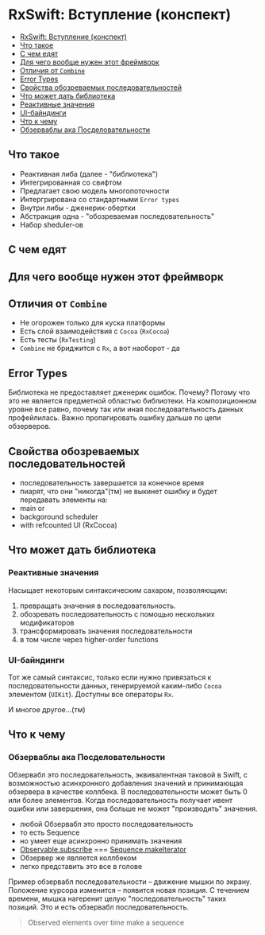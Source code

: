 # RxSwift: Вступление (конспект)

- [RxSwift: Вступление (конспект)](#rxswift-вступление-конспект)
- [Что такое](#что-такое)
- [С чем едят](#с-чем-едят)
- [Для чего вообще нужен этот фреймворк](#для-чего-вообще-нужен-этот-фреймворк)
- [Отличия от `Combine`](#отличия-от-combine)
- [Error Types](#error-types)
- [Свойства обозреваемых последовательностей](#свойства-обозреваемых-последовательностей)
- [Что может дать библиотека](#что-может-дать-библиотека)
- [Реактивные значения](#реактивные-значения)
- [UI-байндинги](#ui-байндинги)
- [Что к чему](#что-к-чему)
- [Обзерваблы ака Посделовательности](#обзерваблы-ака-посделовательности)

## Что такое

- Реактивная либа (далее - "библиотека")
- Интегрированная со свифтом
- Предлагает свою модель многопоточности
- Интергрирована со стандартными `Error types`
- Внутри либы - дженерик-обертки
- Абстракция одна - "обозреваемая последовательность"
- Набор sheduler-ов

## С чем едят

## Для чего вообще нужен этот фреймворк

## Отличия от `Combine`

- Не огорожен только для куска платформы
- Есть слой взаимодействия с `Cocoa` (`RxCocoa`)
- Есть тесты (`RxTesting`)
- `Combine` не бриджится с `Rx`, а вот наоборот - да

## Error Types

Библиотека не предоставляет дженерик ошибок. Почему? Потому что это не является предметной областью 
библиотеки. На композиционном уровне все равно, почему так или иная последовательность данных 
профейлилась. Важно пропагировать ошибку дальше по цепи обзерверов.

## Свойства обозреваемых последовательностей

- последовательность завершается за конечное время
- пиарят, что они "никогда"(тм) не выкинет ошибку и будет передавать элементы на:
- main or
- backgoround scheduler
- with refcounted UI (RxCocoa)

## Что может дать библиотека

### Реактивные значения

Насыщает некоторым синтаксическим сахаром, позволяющим:

1. превращать значения в последовательность.
2. обозревать последовательность с помощью нескольких модификаторов
3. трансформировать значения последовательности
1. в том числе через higher-order functions

### UI-байндинги

Тот же самый синтаксис, только если нужно привязаться к последовательности данных, генерируемой
каким-либо `Cocoa` элементом (`UIKit`).
Доступны все операторы `Rx`.

И многое другое…(тм)

## Что к чему

### Обзерваблы ака Посделовательности

Обзервабл это последовательность, эквивалентная таковой в Swift, с возможностью асинхронного 
добавления значений и принимающая обзервера в качестве коллбека. 
В последовательности может быть 0 или более элементов. Когда последовательность получает ивент 
ошибки или завершения, она больше не может "производить" значения.

- любой Обзервабл это просто последовательность
- то есть Sequence
- но умеет еще асинхронно принимать значения
- [Observable.subscribe](https://docs.rxswift.org/protocols/observabletype#/s:7RxSwift14ObservableTypeP9subscribeyAA10Disposable_pqd__AA08ObserverD0Rd__7ElementQyd__AGRtzlF) === [Sequence.makeIterator](https://developer.apple.com/documentation/swift/sequence/2885155-makeiterator)
- Обзервер же является коллбеком
- легко представить это все в голове

Пример обзервабл последовательности – движение мышки по экрану. Положение курсора изменится –
появится новая позиция. С течением времени, мышка нагеренит целую "последовательность" таких 
позиций.
Это и есть обзервабл последовательность.

> Observed elements over time make a sequence
